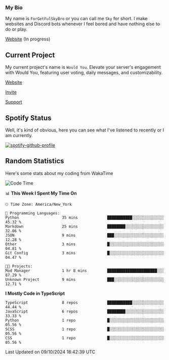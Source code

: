 ### My Bio 

My name is `ForGetFulSkyBro` or you can call me `Sky` for short. I make websites and Discord bots whenever I feel bored and have nothing else to do or play.

[Website](https://forgetful.vercel.app) (In progress)

## Current Project

My current project's name is `Would You`. Elevate your server's engagement with Would You, featuring user voting, daily messages, and customizability.

[Website](https://wouldyoubot.gg)

[Invite](https://wouldyoubot.gg/invite)

[Support](https://wouldyoubot.gg/discord)

## Spotify Status

Well, it's kind of obvious, here you can see what I've listened to recently or I am currently.

[![spotify-github-profile](https://spotify-github-profile.kittinanx.com/api/view?uid=8fw8wluifdebs12yo4k3j0h6c&cover_image=true&theme=novatorem&show_offline=false&background_color=121212&interchange=false&bar_color=53b14f&bar_color_cover=false)](https://github.com/kittinan/spotify-github-profile)


## Random Statistics

Here's some stats about my coding from WakaTime

<!--START_SECTION:waka-->
![Code Time](http://img.shields.io/badge/Code%20Time-1%2C347%20hrs%2018%20mins-blue)

📊 **This Week I Spent My Time On** 

```text
🕑︎ Time Zone: America/New_York

💬 Programming Languages: 
Python                   35 mins             ███████████░░░░░░░░░░░░░░   45.32 % 
Markdown                 25 mins             ████████░░░░░░░░░░░░░░░░░   32.06 % 
JSON                     9 mins              ███░░░░░░░░░░░░░░░░░░░░░░   12.28 % 
Other                    3 mins              █░░░░░░░░░░░░░░░░░░░░░░░░   04.81 % 
Git Config               3 mins              █░░░░░░░░░░░░░░░░░░░░░░░░   04.47 % 

🐱‍💻 Projects: 
Mod Manager              1 hr 8 mins         ██████████████████████░░░   87.29 % 
Unknown Project          9 mins              ███░░░░░░░░░░░░░░░░░░░░░░   12.71 % 
```

**I Mostly Code in TypeScript** 

```text
TypeScript               8 repos             ███████████░░░░░░░░░░░░░░   44.44 % 
JavaScript               6 repos             ████████░░░░░░░░░░░░░░░░░   33.33 % 
Python                   1 repo              █░░░░░░░░░░░░░░░░░░░░░░░░   05.56 % 
SCSS                     1 repo              █░░░░░░░░░░░░░░░░░░░░░░░░   05.56 % 
CSS                      1 repo              █░░░░░░░░░░░░░░░░░░░░░░░░   05.56 % 
```




 Last Updated on 09/10/2024 18:42:39 UTC
<!--END_SECTION:waka-->
